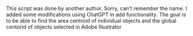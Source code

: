 This script was done by another author. Sorry, can't remember the name. I added some modifications using ChatGPT in add functionality. The goal is to be able to find the area centroid of individual objects and the global centorid of objects selected in Adobe Illustrator
